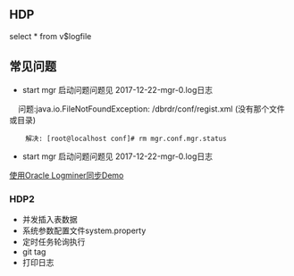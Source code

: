 ## HDP

  select * from v$logfile

## 常见问题

  * start mgr 启动问题问题见 2017-12-22-mgr-0.log日志

        问题:java.io.FileNotFoundException: /dbrdr/conf/regist.xml (没有那个文件或目录) 
        
      	解决: [root@localhost conf]# rm mgr.conf.mgr.status
        
  * start mgr 启动问题问题见 2017-12-22-mgr-0.log日志
        

  [使用Oracle Logminer同步Demo](http://www.cnblogs.com/shishanyuan/p/3142713.html)

###  HDP2

  * 并发插入表数据
  * 系统参数配置文件system.property
  * 定时任务轮询执行
  * git tag
  * 打印日志

